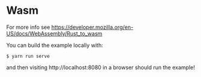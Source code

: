 # Wasm

For more info see https://developer.mozilla.org/en-US/docs/WebAssembly/Rust_to_wasm

You can build the example locally with:

```
$ yarn run serve

```

and then visiting http://localhost:8080 in a browser should run the example!
